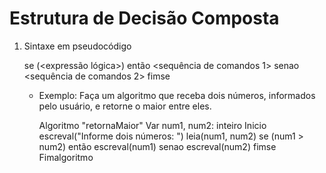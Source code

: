 # Estrutura de Decisão Composta

1. Sintaxe em pseudocódigo

    se (<expressão lógica>) então
       <sequência de comandos 1>
    senao
       <sequência de comandos 2>
    fimse

    - Exemplo: Faça um algoritmo que receba dois números, informados pelo usuário, e retorne o maior entre eles.

        Algoritmo "retornaMaior"
            Var num1, num2: inteiro
        Inicio
            escreval("Informe dois números: ")
            leia(num1, num2)
            se (num1 > num2) então
                escreval(num1)
            senao
                escreval(num2)
            fimse
        Fimalgoritmo